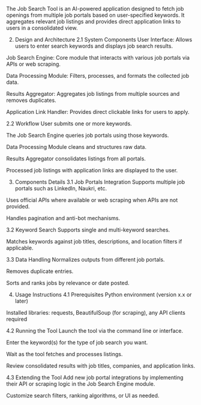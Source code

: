 
The Job Search Tool is an AI-powered application designed to fetch job openings from multiple job portals based on user-specified keywords. It aggregates relevant job listings and provides direct application links to users in a consolidated view.

2. Design and Architecture
2.1 System Components
User Interface: Allows users to enter search keywords and displays job search results.

Job Search Engine: Core module that interacts with various job portals via APIs or web scraping.

Data Processing Module: Filters, processes, and formats the collected job data.

Results Aggregator: Aggregates job listings from multiple sources and removes duplicates.

Application Link Handler: Provides direct clickable links for users to apply.

2.2 Workflow
User submits one or more keywords.

The Job Search Engine queries job portals using those keywords.

Data Processing Module cleans and structures raw data.

Results Aggregator consolidates listings from all portals.

Processed job listings with application links are displayed to the user.

3. Components Details
3.1 Job Portals Integration
Supports multiple job portals such as LinkedIn, Naukri, etc.

Uses official APIs where available or web scraping when APIs are not provided.

Handles pagination and anti-bot mechanisms.

3.2 Keyword Search
Supports single and multi-keyword searches.

Matches keywords against job titles, descriptions, and location filters if applicable.

3.3 Data Handling
Normalizes outputs from different job portals.

Removes duplicate entries.

Sorts and ranks jobs by relevance or date posted.

4. Usage Instructions
4.1 Prerequisites
Python environment (version x.x or later)

Installed libraries: requests, BeautifulSoup (for scraping), any API clients required

4.2 Running the Tool
Launch the tool via the command line or interface.

Enter the keyword(s) for the type of job search you want.

Wait as the tool fetches and processes listings.

Review consolidated results with job titles, companies, and application links.

4.3 Extending the Tool
Add new job portal integrations by implementing their API or scraping logic in the Job Search Engine module.

Customize search filters, ranking algorithms, or UI as needed.
